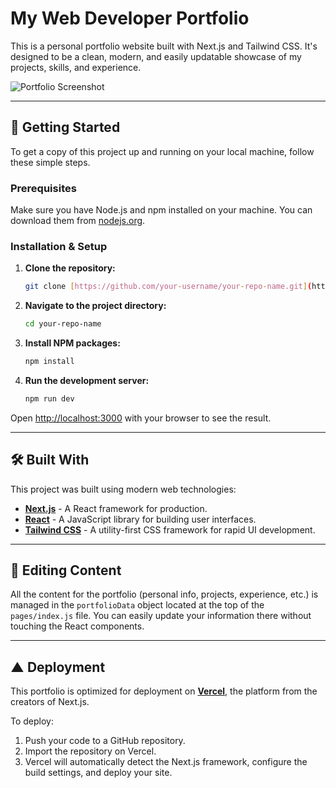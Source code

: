 # My Web Developer Portfolio

This is a personal portfolio website built with Next.js and Tailwind CSS. It's designed to be a clean, modern, and easily updatable showcase of my projects, skills, and experience.

![Portfolio Screenshot](https://placehold.co/800x450/e2e8f0/334155?text=Your+Portfolio+Screenshot)

---

## 🚀 Getting Started

To get a copy of this project up and running on your local machine, follow these simple steps.

### Prerequisites

Make sure you have Node.js and npm installed on your machine. You can download them from [nodejs.org](https://nodejs.org/).

### Installation & Setup

1.  **Clone the repository:**
    ```bash
    git clone [https://github.com/your-username/your-repo-name.git](https://github.com/your-username/your-repo-name.git)
    ```

2.  **Navigate to the project directory:**
    ```bash
    cd your-repo-name
    ```

3.  **Install NPM packages:**
    ```bash
    npm install
    ```

4.  **Run the development server:**
    ```bash
    npm run dev
    ```

Open [http://localhost:3000](http://localhost:3000) with your browser to see the result.

---

## 🛠️ Built With

This project was built using modern web technologies:

* **[Next.js](https://nextjs.org/)** - A React framework for production.
* **[React](https://reactjs.org/)** - A JavaScript library for building user interfaces.
* **[Tailwind CSS](https://tailwindcss.com/)** - A utility-first CSS framework for rapid UI development.

---

## 📝 Editing Content

All the content for the portfolio (personal info, projects, experience, etc.) is managed in the `portfolioData` object located at the top of the `pages/index.js` file. You can easily update your information there without touching the React components.

---

## ▲ Deployment

This portfolio is optimized for deployment on **[Vercel](https://vercel.com/)**, the platform from the creators of Next.js.

To deploy:

1.  Push your code to a GitHub repository.
2.  Import the repository on Vercel.
3.  Vercel will automatically detect the Next.js framework, configure the build settings, and deploy your site.

